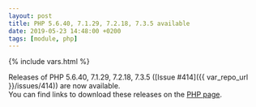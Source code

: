 ```yaml
---
layout: post
title: PHP 5.6.40, 7.1.29, 7.2.18, 7.3.5 available
date: 2019-05-23 14:48:00 +0200
tags: [module, php]
---
```

{% include vars.html %}

Releases of PHP 5.6.40, 7.1.29, 7.2.18, 7.3.5 ([Issue #414]({{ var_repo_url }}/issues/414)) are now available.<br />
You can find links to download these releases on the [PHP page](/modules/php).